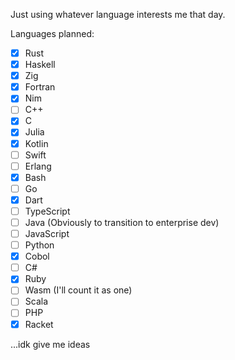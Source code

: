 Just using whatever language interests me that day.

Languages planned:

- [x] Rust
- [x] Haskell
- [x] Zig
- [x] Fortran
- [x] Nim
- [ ] C++
- [x] C
- [x] Julia
- [x] Kotlin
- [ ] Swift
- [ ] Erlang
- [x] Bash
- [ ] Go
- [x] Dart
- [ ] TypeScript
- [ ] Java (Obviously to transition to enterprise dev)
- [ ] JavaScript
- [ ] Python
- [x] Cobol
- [ ] C#
- [x] Ruby
- [ ] Wasm (I'll count it as one)
- [ ] Scala
- [ ] PHP
- [x] Racket

...idk give me ideas
